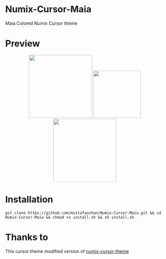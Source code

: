 # Numix-Cursor-Maia

Maia Colored Numix Cursor theme

# Preview

<p align="center">
<img src="https://s19.postimg.org/4fgirxvpv/Screenshot_2017-12-13_17-52-39.png" width="200px" /> <img src="https://forum.manjaro.org/uploads/default/original/2X/3/31bf9adcf08f997cf81c4f1c02b9097efb954de5.png" width="150px" /> <img src="https://s19.postimg.org/ub09b559f/Screenshot_2017-12-13_17-53-09.png" width="200px" /> 
</p>

# Installation

``` 
git clone https://github.com/mustafaozhan/Numix-Cursor-Maia.git && cd Numix-Cursor-Maia && chmod +x install.sh && sh install.sh

```

# Thanks to
 
This cursor theme modified version of <a href="https://github.com/numixproject/numix-cursor-theme">numix-cursor-theme</a>
 
